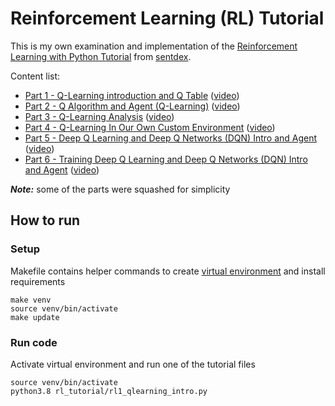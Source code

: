 # Reinforcement Learning (RL) Tutorial

This is my own examination and implementation of the [Reinforcement Learning with Python Tutorial](https://pythonprogramming.net/q-learning-reinforcement-learning-python-tutorial/) from [sentdex](https://www.youtube.com/channel/UCfzlCWGWYyIQ0aLC5w48gBQ).

Content list:
- [Part 1 - Q-Learning introduction and Q Table](https://pythonprogramming.net/q-learning-reinforcement-learning-python-tutorial/) ([video](https://youtu.be/yMk_XtIEzH8))
- [Part 2 - Q Algorithm and Agent (Q-Learning)](https://pythonprogramming.net/q-learning-algorithm-reinforcement-learning-python-tutorial/) ([video](https://youtu.be/Gq1Azv_B4-4))
- [Part 3 - Q-Learning Analysis](https://pythonprogramming.net/q-learning-analysis-reinforcement-learning-python-tutorial/) ([video](https://youtu.be/CBTbifYx6a8))
- [Part 4 - Q-Learning In Our Own Custom Environment](https://pythonprogramming.net/own-environment-q-learning-reinforcement-learning-python-tutorial/) ([video](https://youtu.be/G92TF4xYQcU))
- [Part 5 - Deep Q Learning and Deep Q Networks (DQN) Intro and Agent](https://pythonprogramming.net/deep-q-learning-dqn-reinforcement-learning-python-tutorial/) ([video](https://youtu.be/t3fbETsIBCY))
- [Part 6 - Training Deep Q Learning and Deep Q Networks (DQN) Intro and Agent](https://pythonprogramming.net/training-deep-q-learning-dqn-reinforcement-learning-python-tutorial/) ([video](https://youtu.be/qfovbG84EBg))

***Note:*** some of the parts were squashed for simplicity

## How to run

### Setup

Makefile contains helper commands to create [virtual environment](https://docs.python.org/3.8/library/venv.html) 
and install requirements

```shell script
make venv
source venv/bin/activate
make update
``` 

### Run code

Activate virtual environment and run one of the tutorial files

```shell script
source venv/bin/activate
python3.8 rl_tutorial/rl1_qlearning_intro.py
```
